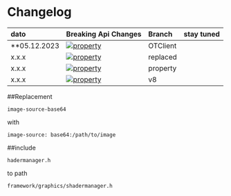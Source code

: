 # Changelog

| dato         | Breaking Api Changes                                                              | Branch  | stay tuned   |
|:-------------|:----------------------------------------------------------------------------------|:----------|:-------------|
| **05.12.2023 | [![property](https://img.shields.io/badge/UIWidget-properties-green)]()           | OTClient  |              |
| x.x.x        | [![property](https://img.shields.io/badge/UIQr-properties-green)]()               | replaced  |              |
| x.x.x        | [![property](https://img.shields.io/badge/QRBorder-propeties-green)]()            | property  |              |
| x.x.x        | [![property](https://img.shields.io/badge/Shadermanager-included-green)]()        |    v8     |              |

##Replacement
```
image-source-base64
```
with
``` 
image-source: base64:/path/to/image
```
##include
``` 
hadermanager.h
```
to path
``` 
framework/graphics/shadermanager.h
```
